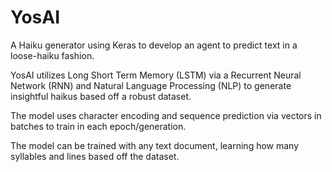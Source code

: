 # YosAI
A Haiku generator using Keras to develop an agent to predict text in a loose-haiku fashion. 

YosAI utilizes Long Short Term Memory (LSTM) via a Recurrent Neural Network (RNN) and Natural Language Processing (NLP) to generate insightful haikus based off a robust dataset.

The model uses character encoding and sequence prediction via vectors in batches to train in each epoch/generation.

The model can be trained with any text document, learning how many syllables and lines based off the dataset.
